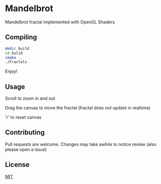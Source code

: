# Mandelbrot
Mandelbrot fractal implemented with OpenGL Shaders

## Compiling
```bash
mkdir build
cd bulid
cmake ..
./Fractals
```
Enjoy!

## Usage
Scroll to zoom in and out

Drag the canvas to move the fractal (fractal does *not* update in realtime)

'r' to reset canvas

## Contributing
Pull requests are welcome. Changes may take awhile to notice review (also please open a issue)

## License
[MIT](https://choosealicense.com/licenses/mit/)
